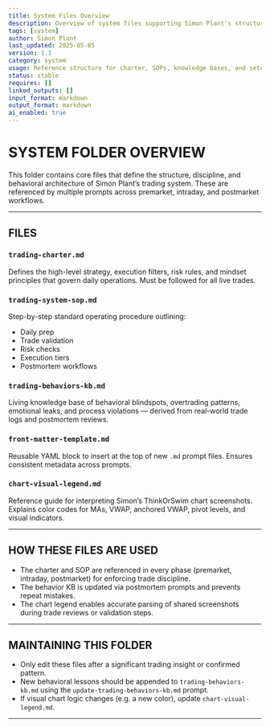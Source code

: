 ```yaml
---
title: System Files Overview  
description: Overview of system files supporting Simon Plant’s structured trading framework  
tags: [system]  
author: Simon Plant  
last_updated: 2025-05-05  
version: 1.1  
category: system  
usage: Reference structure for charter, SOPs, knowledge bases, and setup guides  
status: stable  
requires: []  
linked_outputs: []  
input_format: markdown  
output_format: markdown  
ai_enabled: true  
---
```


# SYSTEM FOLDER OVERVIEW

This folder contains core files that define the structure, discipline, and behavioral architecture of Simon Plant’s trading system. These are referenced by multiple prompts across premarket, intraday, and postmarket workflows.

---

## FILES

### `trading-charter.md`
Defines the high-level strategy, execution filters, risk rules, and mindset principles that govern daily operations. Must be followed for all live trades.

### `trading-system-sop.md`
Step-by-step standard operating procedure outlining:
- Daily prep
- Trade validation
- Risk checks
- Execution tiers
- Postmortem workflows

### `trading-behaviors-kb.md`
Living knowledge base of behavioral blindspots, overtrading patterns, emotional leaks, and process violations — derived from real-world trade logs and postmortem reviews.

### `front-matter-template.md`
Reusable YAML block to insert at the top of new `.md` prompt files. Ensures consistent metadata across prompts.

### `chart-visual-legend.md`
Reference guide for interpreting Simon’s ThinkOrSwim chart screenshots. Explains color codes for MAs, VWAP, anchored VWAP, pivot levels, and visual indicators.

---

## HOW THESE FILES ARE USED

- The charter and SOP are referenced in every phase (premarket, intraday, postmarket) for enforcing trade discipline.
- The behavior KB is updated via postmortem prompts and prevents repeat mistakes.
- The chart legend enables accurate parsing of shared screenshots during trade reviews or validation steps.

---

## MAINTAINING THIS FOLDER

- Only edit these files after a significant trading insight or confirmed pattern.
- New behavioral lessons should be appended to `trading-behaviors-kb.md` using the `update-trading-behaviors-kb.md` prompt.
- If visual chart logic changes (e.g. a new color), update `chart-visual-legend.md`.

---